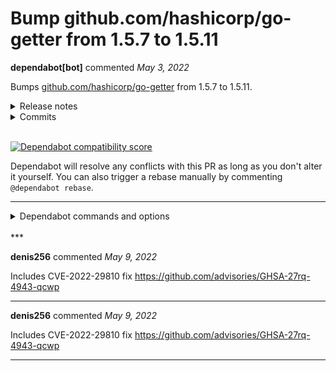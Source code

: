 # Bump github.com/hashicorp/go-getter from 1.5.7 to 1.5.11

**dependabot[bot]** commented *May 3, 2022*

Bumps [github.com/hashicorp/go-getter](https://github.com/hashicorp/go-getter) from 1.5.7 to 1.5.11.
<details>
<summary>Release notes</summary>
<p><em>Sourced from <a href="https://github.com/hashicorp/go-getter/releases">github.com/hashicorp/go-getter's releases</a>.</em></p>
<blockquote>
<h2>v1.5.11</h2>
<h2>What's Changed</h2>
<ul>
<li>Redact SSH key from URL query parameter by <a href="https://github.com/macedogm"><code>@​macedogm</code></a> in <a href="https://github-redirect.dependabot.com/hashicorp/go-getter/pull/348">hashicorp/go-getter#348</a></li>
<li>gcs: only run oauth test if env var is set by <a href="https://github.com/schmichael"><code>@​schmichael</code></a> in <a href="https://github-redirect.dependabot.com/hashicorp/go-getter/pull/349">hashicorp/go-getter#349</a></li>
</ul>
<h2>New Contributors</h2>
<ul>
<li><a href="https://github.com/macedogm"><code>@​macedogm</code></a> made their first contribution in <a href="https://github-redirect.dependabot.com/hashicorp/go-getter/pull/348">hashicorp/go-getter#348</a></li>
</ul>
<p><strong>Full Changelog</strong>: <a href="https://github.com/hashicorp/go-getter/compare/v1.5.10...v1.5.11">https://github.com/hashicorp/go-getter/compare/v1.5.10...v1.5.11</a></p>
<h2>v1.5.10</h2>
<ul>
<li>When fetching files from Google Cloud Storage, go-getter will now consider the <code>GOOGLE_OAUTH_ACCESS_TOKEN</code> environment variable as a potential source of a Google Cloud Platform access token. (<a href="https://github-redirect.dependabot.com/hashicorp/go-getter/pull/302">#302</a>)</li>
<li>Fixed a regression from v1.5.9 where <code>git::</code> sources would no longer accept direct commit ids in the optional <code>ref</code> argument, and would instead only allow named refs from the remote. As a compromise, go-getter will now accept for <code>ref</code> anything that <code>git checkout</code> would accept as a valid tree selector, <em>unless</em> you also set <code>depth</code> to activate shallow clone mode in which case <code>ref</code> must be a named ref due to requirements of the Git protocol in that case. (<a href="https://github-redirect.dependabot.com/hashicorp/go-getter/pull/345">#345</a>)</li>
</ul>
<h2>v1.5.9</h2>
<p>Fix git shallow clone (<code>depth</code> parameter) for any ref. See <a href="https://github-redirect.dependabot.com/hashicorp/go-getter/issues/266">#266</a></p>
<h2>v1.5.8</h2>
<p>No release notes provided.</p>
</blockquote>
</details>
<details>
<summary>Commits</summary>
<ul>
<li><a href="https://github.com/hashicorp/go-getter/commit/b1336defcc3479d5a368d406f95ffdf0cb5f787f"><code>b1336de</code></a> Merge pull request <a href="https://github-redirect.dependabot.com/hashicorp/go-getter/issues/349">#349</a> from hashicorp/b-gcs-test</li>
<li><a href="https://github.com/hashicorp/go-getter/commit/ca385154913163577cf87db70fe6ec445f6fe270"><code>ca38515</code></a> gcs: only run oauth test if env var is set</li>
<li><a href="https://github.com/hashicorp/go-getter/commit/f5cbbb458c1482e08133d07ebd70a3810e6e4d92"><code>f5cbbb4</code></a> Merge pull request <a href="https://github-redirect.dependabot.com/hashicorp/go-getter/issues/348">#348</a> from macedogm/sshkey-redact</li>
<li><a href="https://github.com/hashicorp/go-getter/commit/17af21e717d343bb11eb0e875fa1b88ae7dd7361"><code>17af21e</code></a> Redact SSH key from URL query parameter</li>
<li><a href="https://github.com/hashicorp/go-getter/commit/36b68b2f68a3ed10ee7ecbb0cb9f6b1dc5da49cc"><code>36b68b2</code></a> Redact SSH key from URL query parameter</li>
<li><a href="https://github.com/hashicorp/go-getter/commit/23702d0c00e2ee7ad769ac9956c0f2d22b6cd983"><code>23702d0</code></a> GitGetter: Re-allow ref=COMMIT_ID</li>
<li><a href="https://github.com/hashicorp/go-getter/commit/64f1c03f893eea31663363653e3d90aa7287a765"><code>64f1c03</code></a> Feature Request: Add GOOGLE_OAUTH_ACCESS_TOKEN support for modules hosted on ...</li>
<li><a href="https://github.com/hashicorp/go-getter/commit/817ea417e296c43dd70134d3ce4dd649fc567c75"><code>817ea41</code></a> Merge pull request <a href="https://github-redirect.dependabot.com/hashicorp/go-getter/issues/340">#340</a> from hashicorp/signore-dont-write-secrets-to-disk</li>
<li><a href="https://github.com/hashicorp/go-getter/commit/9b477267971ec38c185f082e3a88267eacbc8424"><code>9b47726</code></a> release.yml: stop writing signore secrets to disk</li>
<li><a href="https://github.com/hashicorp/go-getter/commit/0821303379b8710364f15cae37bbbc8f0dc19cc7"><code>0821303</code></a> Merge pull request <a href="https://github-redirect.dependabot.com/hashicorp/go-getter/issues/266">#266</a> from zachwhaley/shallow-tag-clone</li>
<li>Additional commits viewable in <a href="https://github.com/hashicorp/go-getter/compare/v1.5.7...v1.5.11">compare view</a></li>
</ul>
</details>
<br />


[![Dependabot compatibility score](https://dependabot-badges.githubapp.com/badges/compatibility_score?dependency-name=github.com/hashicorp/go-getter&package-manager=go_modules&previous-version=1.5.7&new-version=1.5.11)](https://docs.github.com/en/github/managing-security-vulnerabilities/about-dependabot-security-updates#about-compatibility-scores)

Dependabot will resolve any conflicts with this PR as long as you don't alter it yourself. You can also trigger a rebase manually by commenting `@dependabot rebase`.

[//]: # (dependabot-automerge-start)
[//]: # (dependabot-automerge-end)

---

<details>
<summary>Dependabot commands and options</summary>
<br />

You can trigger Dependabot actions by commenting on this PR:
- `@dependabot rebase` will rebase this PR
- `@dependabot recreate` will recreate this PR, overwriting any edits that have been made to it
- `@dependabot merge` will merge this PR after your CI passes on it
- `@dependabot squash and merge` will squash and merge this PR after your CI passes on it
- `@dependabot cancel merge` will cancel a previously requested merge and block automerging
- `@dependabot reopen` will reopen this PR if it is closed
- `@dependabot close` will close this PR and stop Dependabot recreating it. You can achieve the same result by closing it manually
- `@dependabot ignore this major version` will close this PR and stop Dependabot creating any more for this major version (unless you reopen the PR or upgrade to it yourself)
- `@dependabot ignore this minor version` will close this PR and stop Dependabot creating any more for this minor version (unless you reopen the PR or upgrade to it yourself)
- `@dependabot ignore this dependency` will close this PR and stop Dependabot creating any more for this dependency (unless you reopen the PR or upgrade to it yourself)
- `@dependabot use these labels` will set the current labels as the default for future PRs for this repo and language
- `@dependabot use these reviewers` will set the current reviewers as the default for future PRs for this repo and language
- `@dependabot use these assignees` will set the current assignees as the default for future PRs for this repo and language
- `@dependabot use this milestone` will set the current milestone as the default for future PRs for this repo and language

You can disable automated security fix PRs for this repo from the [Security Alerts page](https://github.com/gruntwork-io/terragrunt/network/alerts).

</details>
<br />
***


**denis256** commented *May 9, 2022*

Includes CVE-2022-29810 fix https://github.com/advisories/GHSA-27rq-4943-qcwp
***

**denis256** commented *May 9, 2022*

Includes CVE-2022-29810 fix https://github.com/advisories/GHSA-27rq-4943-qcwp
***

